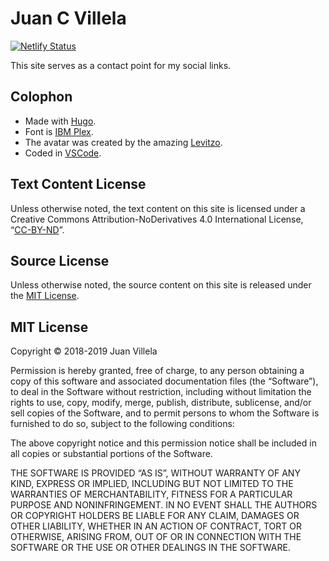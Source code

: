 # Juan C Villela
[![Netlify Status](https://api.netlify.com/api/v1/badges/c7359df3-8e9e-44ac-93c6-2d47f3f172c7/deploy-status)](https://app.netlify.com/sites/juanvillela-me/deploys)

This site serves as a contact point for my social links.

## Colophon
* Made with [Hugo](https://gohugo.io).
* Font is [IBM Plex](https://www.ibm.com/plex/).
* The avatar was created by the amazing [Levitzo](https://instagram.com/levitzo?utm_source=ig_profile_share&igshid=1fmgb2w2c8dla).
* Coded in [VSCode](https://code.visualstudio.com/).

## Text Content License
Unless otherwise noted, the text content on this site is licensed under a Creative Commons Attribution-NoDerivatives 4.0 International License, “[CC-BY-ND](http://creativecommons.org/licenses/by-nd/4.0/)”.

## Source License
Unless otherwise noted, the source content on this site is released under the [MIT License](https://opensource.org/licenses/MIT).

## MIT License
Copyright © 2018-2019 Juan Villela

Permission is hereby granted, free of charge, to any person obtaining a copy of this software and associated documentation files (the “Software”), to deal in the Software without restriction, including without limitation the rights to use, copy, modify, merge, publish, distribute, sublicense, and/or sell copies of the Software, and to permit persons to whom the Software is furnished to do so, subject to the following conditions:

The above copyright notice and this permission notice shall be included in all copies or substantial portions of the Software.

THE SOFTWARE IS PROVIDED “AS IS”, WITHOUT WARRANTY OF ANY KIND, EXPRESS OR IMPLIED, INCLUDING BUT NOT LIMITED TO THE WARRANTIES OF MERCHANTABILITY, FITNESS FOR A PARTICULAR PURPOSE AND NONINFRINGEMENT. IN NO EVENT SHALL THE AUTHORS OR COPYRIGHT HOLDERS BE LIABLE FOR ANY CLAIM, DAMAGES OR OTHER LIABILITY, WHETHER IN AN ACTION OF CONTRACT, TORT OR OTHERWISE, ARISING FROM, OUT OF OR IN CONNECTION WITH THE SOFTWARE OR THE USE OR OTHER DEALINGS IN THE SOFTWARE.
